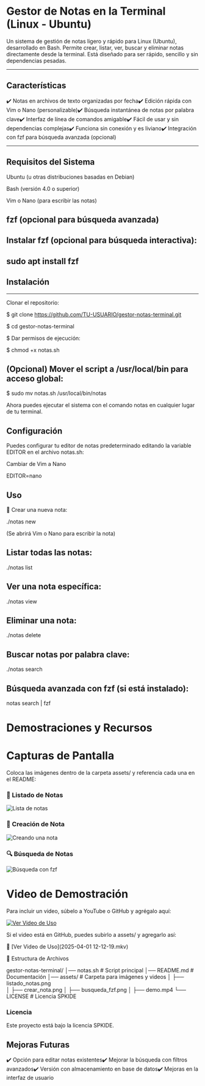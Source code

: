 # Gestor de Notas en la Terminal (Linux - Ubuntu) 

Un sistema de gestión de notas ligero y rápido para Linux (Ubuntu), desarrollado en Bash. Permite crear, listar, ver, buscar y eliminar notas directamente desde la terminal. Está diseñado para ser rápido, sencillo y sin dependencias pesadas.

------------------------------------------------------------------------------------------------------------------------------------------------------------------------------------------------------------------------------------------------------------------------------
## Características

✔️ Notas en archivos de texto organizadas por fecha✔️ Edición rápida con Vim o Nano (personalizable)✔️ Búsqueda instantánea de notas por palabra clave✔️ Interfaz de línea de comandos amigable✔️ Fácil de usar y sin dependencias complejas✔️ Funciona sin conexión y es liviano✔️ Integración con fzf para búsqueda avanzada (opcional)

------------------------------------------------------------------------------------------------------------------------------------------------------------------------------------------------------------------------------------------------------------------------------
## Requisitos del Sistema

Ubuntu (u otras distribuciones basadas en Debian)

Bash (versión 4.0 o superior)

Vim o Nano (para escribir las notas)

fzf (opcional para búsqueda avanzada)
------------------------------------------------------------------------------------------------------------------------------------------------------------------------------------------------------------------------------------------------------------------------------

## Instalar fzf (opcional para búsqueda interactiva):

sudo apt install fzf
------------------------------------------------------------------------------------------------------------------------------------------------------------------------------------------------------------------------------------------------------------------------------

## Instalación

------------------------------------------------------------------------------------------------------------------------------------------------------------------------------------------------------------------------------------------------------------------------------

Clonar el repositorio:

$ git clone https://github.com/TU-USUARIO/gestor-notas-terminal.git

$ cd gestor-notas-terminal

$ Dar permisos de ejecución:

$ chmod +x notas.sh

(Opcional) Mover el script a /usr/local/bin para acceso global:
------------------------------------------------------------------------------------------------------------------------------------------------------------------------------------------------------------------------------------------------------------------------------

$ sudo mv notas.sh /usr/local/bin/notas

Ahora puedes ejecutar el sistema con el comando notas en cualquier lugar de tu terminal.

## Configuración

Puedes configurar tu editor de notas predeterminado editando la variable EDITOR en el archivo notas.sh:

Cambiar de Vim a Nano

EDITOR=nano

## Uso

📝 Crear una nueva nota:

./notas new

(Se abrirá Vim o Nano para escribir la nota)

## Listar todas las notas:

./notas list

## Ver una nota específica:

./notas view

## Eliminar una nota:

./notas delete

## Buscar notas por palabra clave:

./notas search

## Búsqueda avanzada con fzf (si está instalado):

notas search | fzf

# Demostraciones y Recursos

# Capturas de Pantalla

Coloca las imágenes dentro de la carpeta assets/ y referencia cada una en el README:

### 📜 Listado de Notas  
![Lista de notas](assets/listado_notas.png)  

### 📝 Creación de Nota  
![Creando una nota](assets/crear_nota.png)  

### 🔍 Búsqueda de Notas  
![Búsqueda con fzf](assets/busqueda_fzf.png)  

# Video de Demostración

Para incluir un video, súbelo a YouTube o GitHub y agrégalo aquí:

[![Ver Video de Uso](https://img.youtube.com/vi/ID_DEL_VIDEO/maxresdefault.jpg)](https://www.youtube.com/watch?v=ID_DEL_VIDEO)

Si el video está en GitHub, puedes subirlo a assets/ y agregarlo así:

🔗 [Ver Video de Uso](2025-04-01 12-12-19.mkv)

📂 Estructura de Archivos

gestor-notas-terminal/
│── notas.sh                # Script principal
│── README.md               # Documentación
│── assets/                 # Carpeta para imágenes y videos
│   ├── listado_notas.png   
│   ├── crear_nota.png
│   ├── busqueda_fzf.png
│   ├── demo.mp4
└── LICENSE                 # Licencia SPKIDE

### Licencia

Este proyecto está bajo la licencia SPKIDE.

## Mejoras Futuras

✔️ Opción para editar notas existentes✔️ Mejorar la búsqueda con filtros avanzados✔️ Versión con almacenamiento en base de datos✔️ Mejoras en la interfaz de usuario
